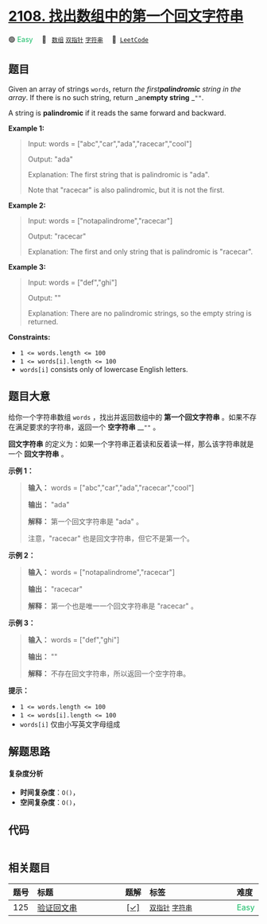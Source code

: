 # [2108. 找出数组中的第一个回文字符串](https://leetcode.com/problems/find-first-palindromic-string-in-the-array)

🟢 <font color=#15bd66>Easy</font>&emsp; 🔖&ensp; [`数组`](/leetcode-js/outline/tag/array.md) [`双指针`](/leetcode-js/outline/tag/two-pointers.md) [`字符串`](/leetcode-js/outline/tag/string.md)&emsp; 🔗&ensp;[`LeetCode`](https://leetcode.com/problems/find-first-palindromic-string-in-the-array)

## 题目

Given an array of strings `words`, return _the first**palindromic** string in
the array_. If there is no such string, return _an**empty string** _`""`.

A string is **palindromic** if it reads the same forward and backward.



**Example 1:**

> Input: words = ["abc","car","ada","racecar","cool"]
> 
> Output: "ada"
> 
> Explanation: The first string that is palindromic is "ada".
> 
> Note that "racecar" is also palindromic, but it is not the first.

**Example 2:**

> Input: words = ["notapalindrome","racecar"]
> 
> Output: "racecar"
> 
> Explanation: The first and only string that is palindromic is "racecar".

**Example 3:**

> Input: words = ["def","ghi"]
> 
> Output: ""
> 
> Explanation: There are no palindromic strings, so the empty string is returned.

**Constraints:**

  * `1 <= words.length <= 100`
  * `1 <= words[i].length <= 100`
  * `words[i]` consists only of lowercase English letters.


## 题目大意

给你一个字符串数组 `words` ，找出并返回数组中的 **第一个回文字符串** 。如果不存在满足要求的字符串，返回一个 **空字符串** __`""`
。

**回文字符串** 的定义为：如果一个字符串正着读和反着读一样，那么该字符串就是一个 **回文字符串** 。



**示例 1：**

> 
> 
> 
> 
> 
> **输入：** words = ["abc","car","ada","racecar","cool"]
> 
> **输出：** "ada"
> 
> **解释：** 第一个回文字符串是 "ada" 。
> 
> 注意，"racecar" 也是回文字符串，但它不是第一个。
> 
> 

**示例 2：**

> 
> 
> 
> 
> 
> **输入：** words = ["notapalindrome","racecar"]
> 
> **输出：** "racecar"
> 
> **解释：** 第一个也是唯一一个回文字符串是 "racecar" 。
> 
> 

**示例 3：**

> 
> 
> 
> 
> 
> **输入：** words = ["def","ghi"]
> 
> **输出：** ""
> 
> **解释：** 不存在回文字符串，所以返回一个空字符串。
> 
> 



**提示：**

  * `1 <= words.length <= 100`
  * `1 <= words[i].length <= 100`
  * `words[i]` 仅由小写英文字母组成


## 解题思路

#### 复杂度分析

- **时间复杂度**：`O()`，
- **空间复杂度**：`O()`，

## 代码

```javascript

```

## 相关题目

<!-- prettier-ignore -->
| 题号 | 标题 | 题解 | 标签 | 难度 |
| :------: | :------ | :------: | :------ | :------ |
| 125 | [验证回文串](https://leetcode.com/problems/valid-palindrome) | [[✓]](/leetcode-js/problem/0125.md) |  [`双指针`](/leetcode-js/outline/tag/two-pointers.md) [`字符串`](/leetcode-js/outline/tag/string.md) | <font color=#15bd66>Easy</font> |

<style>
.blue {
    background-color: #096dd9;
    padding: 0.25rem 0.5rem;
    margin: 0;
    font-size: 0.85em;
    border-radius: 3px;
    color: white;
    font-weight: 500;
}
table th:first-of-type { width: 10%; }
table th:nth-of-type(2) { width: 35%; }
table th:nth-of-type(3) { width: 10%; }
table th:nth-of-type(4) { width: 35%; }
table th:nth-of-type(5) { width: 10%; }
</style>
